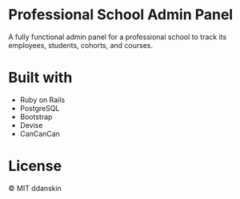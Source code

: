 # Professional School Admin Panel
A fully functional admin panel for a professional school to track its employees, students, cohorts, and courses.

# Built with 
* Ruby on Rails
* PostgreSQL
* Bootstrap
* Devise
* CanCanCan

# License
&copy; MIT ddanskin

